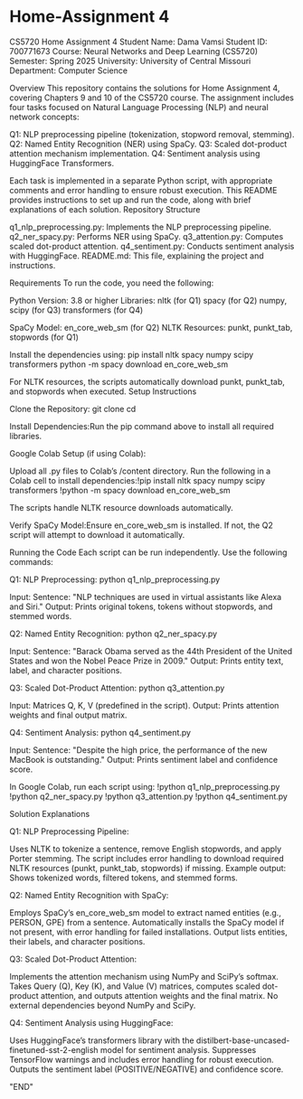 # Home-Assignment 4

CS5720 Home Assignment 4
Student Name: Dama Vamsi
Student ID: 700771673
Course: Neural Networks and Deep Learning (CS5720)
Semester: Spring 2025
University: University of Central Missouri
Department: Computer Science 

Overview
This repository contains the solutions for Home Assignment 4, covering Chapters 9 and 10 of the CS5720 course. The assignment includes four tasks focused on Natural Language Processing (NLP) and neural network concepts:

Q1: NLP preprocessing pipeline (tokenization, stopword removal, stemming).
Q2: Named Entity Recognition (NER) using SpaCy.
Q3: Scaled dot-product attention mechanism implementation.
Q4: Sentiment analysis using HuggingFace Transformers.

Each task is implemented in a separate Python script, with appropriate comments and error handling to ensure robust execution. This README provides instructions to set up and run the code, along with brief explanations of each solution.
Repository Structure

q1_nlp_preprocessing.py: Implements the NLP preprocessing pipeline.
q2_ner_spacy.py: Performs NER using SpaCy.
q3_attention.py: Computes scaled dot-product attention.
q4_sentiment.py: Conducts sentiment analysis with HuggingFace.
README.md: This file, explaining the project and instructions.

Requirements
To run the code, you need the following:

Python Version: 3.8 or higher
Libraries:
nltk (for Q1)
spacy (for Q2)
numpy, scipy (for Q3)
transformers (for Q4)


SpaCy Model: en_core_web_sm (for Q2)
NLTK Resources: punkt, punkt_tab, stopwords (for Q1)

Install the dependencies using:
pip install nltk spacy numpy scipy transformers
python -m spacy download en_core_web_sm

For NLTK resources, the scripts automatically download punkt, punkt_tab, and stopwords when executed.
Setup Instructions

Clone the Repository:
git clone <your-repo-url>
cd <repo-directory>


Install Dependencies:Run the pip command above to install all required libraries.

Google Colab Setup (if using Colab):

Upload all .py files to Colab’s /content directory.
Run the following in a Colab cell to install dependencies:!pip install nltk spacy numpy scipy transformers
!python -m spacy download en_core_web_sm


The scripts handle NLTK resource downloads automatically.


Verify SpaCy Model:Ensure en_core_web_sm is installed. If not, the Q2 script will attempt to download it automatically.


Running the Code
Each script can be run independently. Use the following commands:

Q1: NLP Preprocessing:
python q1_nlp_preprocessing.py


Input: Sentence: "NLP techniques are used in virtual assistants like Alexa and Siri."
Output: Prints original tokens, tokens without stopwords, and stemmed words.


Q2: Named Entity Recognition:
python q2_ner_spacy.py


Input: Sentence: "Barack Obama served as the 44th President of the United States and won the Nobel Peace Prize in 2009."
Output: Prints entity text, label, and character positions.


Q3: Scaled Dot-Product Attention:
python q3_attention.py


Input: Matrices Q, K, V (predefined in the script).
Output: Prints attention weights and final output matrix.


Q4: Sentiment Analysis:
python q4_sentiment.py


Input: Sentence: "Despite the high price, the performance of the new MacBook is outstanding."
Output: Prints sentiment label and confidence score.



In Google Colab, run each script using:
!python q1_nlp_preprocessing.py
!python q2_ner_spacy.py
!python q3_attention.py
!python q4_sentiment.py

Solution Explanations

Q1: NLP Preprocessing Pipeline:

Uses NLTK to tokenize a sentence, remove English stopwords, and apply Porter stemming.
The script includes error handling to download required NLTK resources (punkt, punkt_tab, stopwords) if missing.
Example output: Shows tokenized words, filtered tokens, and stemmed forms.


Q2: Named Entity Recognition with SpaCy:

Employs SpaCy’s en_core_web_sm model to extract named entities (e.g., PERSON, GPE) from a sentence.
Automatically installs the SpaCy model if not present, with error handling for failed installations.
Output lists entities, their labels, and character positions.


Q3: Scaled Dot-Product Attention:

Implements the attention mechanism using NumPy and SciPy’s softmax.
Takes Query (Q), Key (K), and Value (V) matrices, computes scaled dot-product attention, and outputs attention weights and the final matrix.
No external dependencies beyond NumPy and SciPy.


Q4: Sentiment Analysis using HuggingFace:

Uses HuggingFace’s transformers library with the distilbert-base-uncased-finetuned-sst-2-english model for sentiment analysis.
Suppresses TensorFlow warnings and includes error handling for robust execution.
Outputs the sentiment label (POSITIVE/NEGATIVE) and confidence score.

"END"
